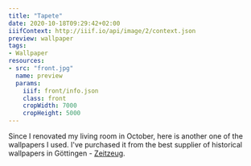 ```yaml
---
title: "Tapete"
date: 2020-10-18T09:29:42+02:00
iiifContext: http://iiif.io/api/image/2/context.json
preview: wallpaper
tags:
- Wallpaper
resources:
- src: "front.jpg"
  name: preview
  params:
    iiif: front/info.json
    class: front
    cropWidth: 7000
    cropHeight: 5000
---
```

Since I renovated my living room in October, here is another one of the wallpapers I used.
I've purchased it from the best supplier of historical wallpapers in Göttingen - [Zeitzeug](http://zeitzeug.de/).
